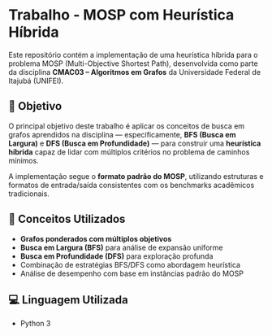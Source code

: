 # Trabalho - MOSP com Heurística Híbrida

Este repositório contém a implementação de uma heurística híbrida para o problema MOSP (Multi-Objective Shortest Path), desenvolvida como parte da disciplina **CMAC03 – Algoritmos em Grafos** da Universidade Federal de Itajubá (UNIFEI).

## 🎯 Objetivo

O principal objetivo deste trabalho é aplicar os conceitos de busca em grafos aprendidos na disciplina — especificamente, **BFS (Busca em Largura)** e **DFS (Busca em Profundidade)** — para construir uma **heurística híbrida** capaz de lidar com múltiplos critérios no problema de caminhos mínimos.

A implementação segue o **formato padrão do MOSP**, utilizando estruturas e formatos de entrada/saída consistentes com os benchmarks acadêmicos tradicionais.

## 🧠 Conceitos Utilizados

- **Grafos ponderados com múltiplos objetivos**
- **Busca em Largura (BFS)** para análise de expansão uniforme
- **Busca em Profundidade (DFS)** para exploração profunda
- Combinação de estratégias BFS/DFS como abordagem heurística
- Análise de desempenho com base em instâncias padrão do MOSP

## 💻 Linguagem Utilizada

- Python 3



